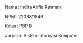 Nama    : Indira Arifia Rahmah

NPM     : 2206811846

Kelas   : PBP B

Jurusan: Sistem Informasi Komputer
